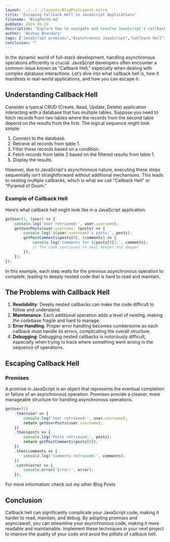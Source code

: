 ```yaml
---
layout: ../../../layouts/BlogPostLayout.astro
title: 'Escaping Callback Hell in JavaScript Applications'
filename: 'BlogPost6.md'
pubDate: 2024-05-29
description: "Explore how to navigate and resolve JavaScript's callback hell through the streamlined use of promises and async/await for cleaner, more maintainable code"
author: 'Akshay Bhandary'
tags: ["JavaScript promises","Asynchronous JavaScript","Callback Hell"]
conclusion: ""
---
```


In the dynamic world of full-stack development, handling asynchronous operations efficiently is crucial. JavaScript developers often encounter a common issue known as "Callback Hell," especially when dealing with complex database interactions. Let’s dive into what callback hell is, how it manifests in real-world applications, and how you can escape it.

## Understanding Callback Hell

Consider a typical CRUD (Create, Read, Update, Delete) application interacting with a database that has multiple tables. Suppose you need to fetch records from two tables where the records from the second table depend on the results from the first. The logical sequence might look simple:

1. Connect to the database.
2. Retrieve all records from table 1.
3. Filter these records based on a condition.
4. Fetch records from table 2 based on the filtered results from table 1.
5. Display the results.

However, due to JavaScript's asynchronous nature, executing these steps sequentially isn’t straightforward without additional mechanisms. This leads to nesting multiple callbacks, which is what we call "Callback Hell" or "Pyramid of Doom."

### Example of Callback Hell

Here’s what callback hell might look like in a JavaScript application:

```javascript
getUser(1, (user) => {
    console.log('User retrieved:', user.username);
    getUserPosts(user.username, (posts) => {
        console.log(`${user.username}'s posts:`, posts);
        getPostComments(posts[0], (comments) => {
            console.log(`Comments for ${posts[0]}:`, comments);
            // The code continues to nest deeper and deeper
        });
    });
});
```

In this example, each step waits for the previous asynchronous operation to complete, leading to deeply nested code that is hard to read and maintain.

## The Problems with Callback Hell

1. **Readability**: Deeply nested callbacks can make the code difficult to follow and understand.
2. **Maintenance**: Each additional operation adds a level of nesting, making the codebase fragile and hard to manage.
3. **Error Handling**: Proper error handling becomes cumbersome as each callback must handle its errors, complicating the overall structure.
4. **Debugging**: Debugging nested callbacks is notoriously difficult, especially when trying to track where something went wrong in the sequence of operations.

## Escaping Callback Hell

### Promises

A promise in JavaScript is an object that represents the eventual completion or failure of an asynchronous operation. Promises provide a cleaner, more manageable structure for handling asynchronous operations.

```javascript
getUser(1)
    .then(user => {
        console.log('User retrieved:', user.username);
        return getUserPosts(user.username);
    })
    .then(posts => {
        console.log('Posts retrieved:', posts);
        return getPostComments(posts[0]);
    })
    .then(comments => {
        console.log('Comments retrieved:', comments);
    })
    .catch(error => {
        console.error('Error:', error);
    });
```
For more information: check out my other Blog Posts

## Conclusion

Callback hell can significantly complicate your JavaScript code, making it harder to read, maintain, and debug. By adopting promises and async/await, you can streamline your asynchronous code, making it more readable and maintainable. Implement these techniques in your next project to improve the quality of your code and avoid the pitfalls of callback hell.